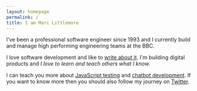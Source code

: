 ```yaml
---
layout: homepage
permalink: /
title: I am Marc Littlemore
---
```


I've been a professional software engineer since 1993 and I currently build and manage high performing engineering teams at the BBC.

I love software development and like to [write about it](/articles). I'm building digital products and _I love to learn and teach others what I know._

I can teach you more about [JavaScript testing](/javascript-testing) and [chatbot development](/bots). If you want to know more then you should also follow my journey on [Twitter](https://twitter.com/marclittlemore).
